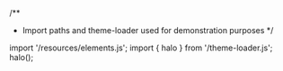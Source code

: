<!--
type: template
name: interactive-chart
-->
/**
 * Import paths and theme-loader used for demonstration purposes
 */

import '/resources/elements.js';
import { halo } from '/theme-loader.js';
halo();
